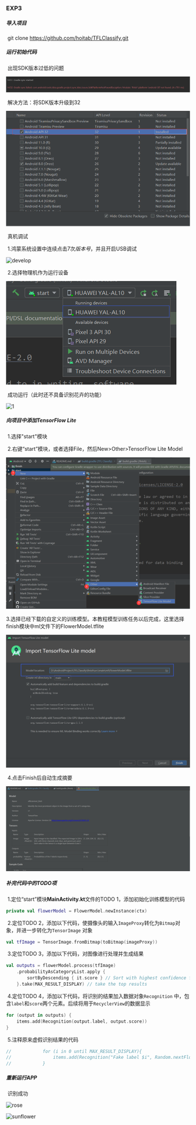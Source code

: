 ### EXP3

##### 导入项目

​	git clone https://github.com/hoitab/TFLClassify.git

##### 运行初始代码

​	出现SDK版本过低的问题

![29](https://github.com/ChenyangLiuu/Software-project-development-practice/blob/main/exp3/ScreenShots/29.png)

​	解决方法：将SDK版本升级到32

![32](https://github.com/ChenyangLiuu/Software-project-development-practice/blob/main/exp3/ScreenShots/32.png)

​	真机调试

​		1.鸿蒙系统设置中连续点击7次*版本号*，并且开启USB调试

![develop](https://github.com/ChenyangLiuu/Software-project-development-practice/blob/main/exp3/ScreenShots/develop.png)

​		2.选择物理机作为运行设备

![myphone](https://github.com/ChenyangLiuu/Software-project-development-practice/blob/main/exp3/ScreenShots/myphone.png)

​	成功运行（此时还不具备识别花卉的功能）

![1](https://github.com/ChenyangLiuu/Software-project-development-practice/blob/main/exp3/ScreenShots/1.png)

##### 向项目中添加TensorFlow Lite

​	1.选择"start"模块

​	2.右键“start”模块，或者选择File，然后New>Other>TensorFlow Lite Model

![addmodel](https://github.com/ChenyangLiuu/Software-project-development-practice/blob/main/exp3/ScreenShots/addmodel.png)

​	3.选择已经下载的自定义的训练模型。本教程模型训练任务以后完成，这里选择finish模块中ml文件下的FlowerModel.tflite

![path](https://github.com/ChenyangLiuu/Software-project-development-practice/blob/main/exp3/ScreenShots/path.png)

​	4.点击Finish后自动生成摘要

![info](https://github.com/ChenyangLiuu/Software-project-development-practice/blob/main/exp3/ScreenShots/info.png)

##### 补完代码中的TODO项

​	1.定位“start”模块**MainActivity.kt**文件的TODO 1，添加初始化训练模型的代码

```kotlin
private val flowerModel = FlowerModel.newInstance(ctx)
```

​	2.定位TODO 2，添加以下代码，使摄像头的输入`ImageProxy`转化为`Bitmap`对象，并进一步转化为`TensorImage` 对象

```kotlin
val tfImage = TensorImage.fromBitmap(toBitmap(imageProxy))
```

​	3.定位TODO 3，添加以下代码，对图像进行处理并生成结果

```kotlin
val outputs = flowerModel.process(tfImage)
    .probabilityAsCategoryList.apply {
        sortByDescending { it.score } // Sort with highest confidence first
    }.take(MAX_RESULT_DISPLAY) // take the top results
```

​	4.定位TODO 4，添加以下代码，将识别的结果加入数据对象`Recognition` 中，包含`label`和`score`两个元素。后续将用于`RecyclerView`的数据显示

```kotlin
for (output in outputs) {
    items.add(Recognition(output.label, output.score))
}
```

​	5.注释原来虚假识别结果的代码

```kotlin
//            for (i in 0 until MAX_RESULT_DISPLAY){
//                items.add(Recognition("Fake label $i", Random.nextFloat()))
//            }
```

##### 重新运行APP

​	识别成功

![rose](https://github.com/ChenyangLiuu/Software-project-development-practice/blob/main/exp3/ScreenShots/rose.png)

![sunflower](https://github.com/ChenyangLiuu/Software-project-development-practice/blob/main/exp3/ScreenShots/sunflower.png)